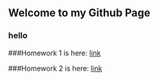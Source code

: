 ## Welcome to my Github Page


### hello

###Homework 1 is here: 
[link](/files/homework1.html)

###Homework 2 is here: 
[link](/files/IE360HW2.html)
